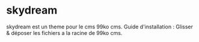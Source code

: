 # skydream
skydream est un theme pour le cms 99ko cms.
Guide d'installation :
Glisser & déposer les fichiers a la racine de 99ko cms.
